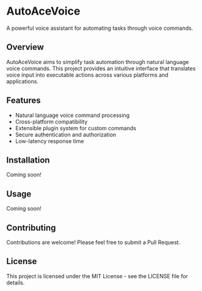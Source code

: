 # AutoAceVoice

A powerful voice assistant for automating tasks through voice commands.

## Overview

AutoAceVoice aims to simplify task automation through natural language voice commands. This project provides an intuitive interface that translates voice input into executable actions across various platforms and applications.

## Features

- Natural language voice command processing
- Cross-platform compatibility
- Extensible plugin system for custom commands
- Secure authentication and authorization
- Low-latency response time

## Installation

Coming soon!

## Usage

Coming soon!

## Contributing

Contributions are welcome! Please feel free to submit a Pull Request.

## License

This project is licensed under the MIT License - see the LICENSE file for details.